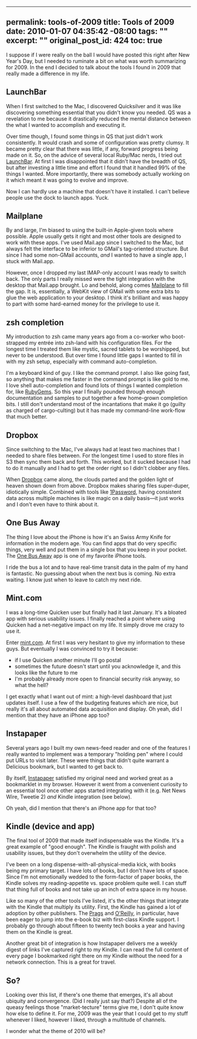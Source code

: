 ----- 
permalink: tools-of-2009
title: Tools of 2009
date: 2010-01-07 04:35:42 -08:00
tags: ""
excerpt: ""
original_post_id: 424
toc: true
-----
I suppose if I were really on the ball I would have posted this right after New Year's Day, but I needed to ruminate a bit on what was worth summarizing for 2009. In the end I decided to talk about the tools I found in 2009 that really made a difference in my life.

## LaunchBar

When I first switched to the Mac, I discovered Quicksilver and it was like discovering something essential that you didn't know you needed. QS was a revelation to me because it drastically reduced the mental distance between the what I wanted to accomplish and executing it.

Over time though, I found some things in QS that just didn't work consistently. It would crash and some of configuration was pretty clumsy. It became pretty clear that there was little, if any, forward progress being made on it. So, on the advice of several local Ruby/Mac nerds, I tried out [LaunchBar](http://www.obdev.at/products/launchbar). At first I was disappointed that it didn't have the breadth of QS, but after investing a little time and effort I found that it handled 99% of the things I wanted. More importantly, there was somebody actually working on it which meant it was going to evolve and improve.

Now I can hardly use a machine that doesn't have it installed. I can't believe people use the dock to launch apps. Yuck.

## Mailplane

By and large, I'm biased to using the built-in Apple-given tools where possible. Apple usually gets it right and most other tools are designed to work with these apps. I've used Mail.app since I switched to the Mac, but always felt the interface to be inferior to GMail's tag-oriented structure. But since I had some non-GMail accounts, _and_ I wanted to have a single app, I stuck with Mail.app.

However, once I dropped my last IMAP-only account I was ready to switch back. The only parts I really missed were the tight integration with the desktop that Mail.app brought. Lo and behold, along comes [Mailplane](http://mailplaneapp.com) to fill the gap. It is, essentially, a WebKit view of GMail with some extra bits to glue the web application to your desktop. I think it's brilliant and was happy to part with some hard-earned money for the privilege to use it.

## zsh completion

My introduction to zsh came many years ago from a co-worker who boot-strapped my entr&eacute;e into zsh-land with his configuration files. For the longest time I treated them like mystic, sacred tablets to be worshipped, but never to be understood. But over time I found little gaps I wanted to fill in with my zsh setup, especially with command auto-completion.

I'm a keyboard kind of guy. I like the command prompt. I also like going fast, so anything that makes me faster in the command prompt is like gold to me. I love shell auto-completion and found lots of things I wanted completion for, like [RubyGems](http://gist.github.com/164465). So this year I finally pounded through enough documentation and samples to put together a few home-grown completion bits. I still don't understand most of the incantations that make it go (guilty as charged of cargo-culting) but it has made my command-line work-flow that much better.

## Dropbox

Since switching to the Mac, I've always had at least two machines that I needed to share files between. For the longest time I used to store files in S3 then sync them back and forth. This worked, but it sucked because I had to do it manually and I had to get the order right so I didn't clobber any files.

When [Dropbox](http://www.dropbox.com) came along, the clouds parted and the golden light of heaven shown down from above. Dropbox makes sharing files super-duper, idiotically simple. Combined with tools like [1Password](http://agilewebsolutions.com/products/1Password), having consistent data across multiple machines is like magic on a daily basis&mdash;it just works and I don't even have to think about it.

## One Bus Away

The thing I love about the iPhone is how it's an Swiss Army Knife for information in the modern age. You can find apps that do very specific things, very well and put them in a single box that you keep in your pocket. The [One Bus Away](http://www.onebusaway.org) app is one of my favorite iPhone tools.

I ride the bus a lot and to have real-time transit data in the palm of my hand is fantastic. No guessing about when the next bus is coming. No extra waiting. I know just when to leave to catch my next ride.

## Mint.com

I was a long-time Quicken user but finally had it last January. It's a bloated app with serious usability issues. I finally reached a point where using Quicken had a net-negative impact on my life. It simply drove me crazy to use it.

Enter [mint.com](http://mint.com). At first I was very hesitant to give my information to these guys. But eventually I was convinced to try it because:
*  if I use Quicken another minute I'll go postal
*  sometimes the future doesn't start until you acknowledge it, and this looks like the future to me
*  I'm probably already more open to financial security risk anyway, so what the hell?


I get exactly what I want out of mint: a high-level dashboard that just updates itself. I use a few of the budgeting features which are nice, but really it's all about automated data acquisition and display. Oh yeah, did I mention that they have an iPhone app too?

## Instapaper

Several years ago I built my own news-feed reader and one of the features I really wanted to implement was a temporary "holding pen" where I could put URLs to visit later. These were things that didn't quite warrant a Delicious bookmark, but I wanted to get back to. 

By itself, [Instapaper](http://instapaper.com) satisfied my original need and worked great as a bookmarklet in my browser. However it went from a convenient curiosity to an essential tool once other apps started integrating with it (e.g. Net News Wire, Tweetie 2) _and_ Kindle integration (see below).

Oh yeah, did I mention that there's an iPhone app for that too?

## Kindle (device and app)

The final tool of 2009 that made itself indispensable was the Kindle. It's a great example of "good enough". The Kindle is fraught with polish and usability issues, but they don't overwhelm the utility of the device. 

I've been on a long dispense-with-all-physical-media kick, with books being my primary target. I have lots of books, but I don't have lots of space. Since I'm not emotionally wedded to the form-factor of paper books, the Kindle solves my reading-appetite vs. space problem quite well. I can stuff that thing full of books and not take up an inch of extra space in my house.

Like so many of the other tools I've listed, it's the other things that integrate with the Kindle that multiply its utility. First, the Kindle has gained a lot of adoption by other publishers. The [Prags](http://pragprog.com) and [O'Reilly](http://oreilly.com), in particular, have been eager to jump into the e-book biz with first-class Kindle support. I probably go through about fifteen to twenty tech books a year and having them on the Kindle is great.

Another great bit of integration is how Instapaper delivers me a weekly digest of links I've captured right to my Kindle. I can read the full content of every page I bookmarked right there on my Kindle without the need for a network connection. This is a great for travel.

## So?

Looking over this list, if there's one theme that emerges, it's all about ubiquity and convergence. (Did I really just say that?) Despite all of the queasy feelings those "market-tecture" terms give me, I don't quite know how else to define it. For me, 2009 was the year that I could get to my stuff whenever I liked, however I liked, through a multitude of channels.

I wonder what the theme of 2010 will be?
